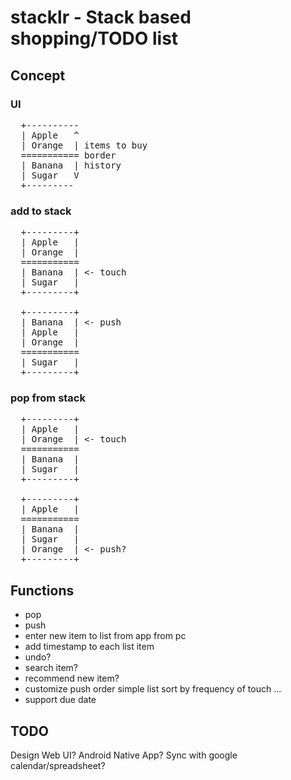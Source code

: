 stacklr - Stack based shopping/TODO list
========================================
Concept
-------
### UI
<pre>
  +----------
  | Apple   ^
  | Orange  | items to buy 
  =========== border
  | Banana  | history 
  | Sugar   V
  +---------
</pre>

### add to stack

<pre>
  +---------+
  | Apple   |
  | Orange  |
  ===========
  | Banana  | <- touch
  | Sugar   |
  +---------+

  +---------+
  | Banana  | <- push 
  | Apple   |
  | Orange  |
  ===========
  | Sugar   |
  +---------+
</pre>

### pop from stack

<pre>
  +---------+
  | Apple   |
  | Orange  | <- touch
  ===========
  | Banana  | 
  | Sugar   |
  +---------+

  +---------+
  | Apple   |
  ===========
  | Banana  | 
  | Sugar   |
  | Orange  | <- push? 
  +---------+
</pre>

Functions
---------
- pop
- push
- enter new item to list
   from app
   from pc
- add timestamp to each list item
- undo?
- search item?
- recommend new item?
- customize push order
    simple list
    sort by frequency of touch
    ...
- support due date

TODO
-----
Design
  Web UI?
  Android Native App?
  Sync with google calendar/spreadsheet?

